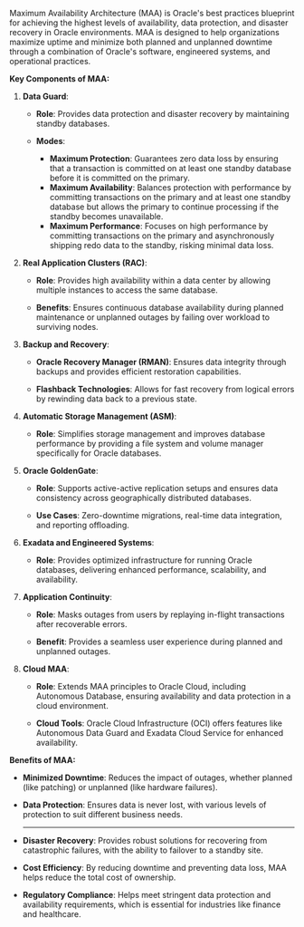 Maximum Availability Architecture (MAA) is Oracle's best practices blueprint for achieving the highest levels of availability, data protection, and disaster recovery in Oracle environments. MAA is designed to help organizations maximize uptime and minimize both planned and unplanned downtime through a combination of Oracle's software, engineered systems, and operational practices. 

**Key Components of MAA:**

1. **Data Guard**:
   - **Role**: Provides data protection and disaster recovery by maintaining standby databases.
     
   - **Modes**:
     
     - **Maximum Protection**: Guarantees zero data loss by ensuring that a transaction is committed on at least one standby database before it is committed on the primary.
     - **Maximum Availability**: Balances protection with performance by committing transactions on the primary and at least one standby database but allows the primary to continue processing if the standby becomes unavailable.
     - **Maximum Performance**: Focuses on high performance by committing transactions on the primary and asynchronously shipping redo data to the standby, risking minimal data loss.

2. **Real Application Clusters (RAC)**:
   
   - **Role**: Provides high availability within a data center by allowing multiple instances to access the same database.
     
   - **Benefits**: Ensures continuous database availability during planned maintenance or unplanned outages by failing over workload to surviving nodes.

4. **Backup and Recovery**:
   
   - **Oracle Recovery Manager (RMAN)**: Ensures data integrity through backups and provides efficient restoration capabilities.
     
   - **Flashback Technologies**: Allows for fast recovery from logical errors by rewinding data back to a previous state.

5. **Automatic Storage Management (ASM)**:
   
   - **Role**: Simplifies storage management and improves database performance by providing a file system and volume manager specifically for Oracle databases.

6. **Oracle GoldenGate**:
   
   - **Role**: Supports active-active replication setups and ensures data consistency across geographically distributed databases.
     
   - **Use Cases**: Zero-downtime migrations, real-time data integration, and reporting offloading.

7. **Exadata and Engineered Systems**:
   
   - **Role**: Provides optimized infrastructure for running Oracle databases, delivering enhanced performance, scalability, and availability.

8. **Application Continuity**:
   
   - **Role**: Masks outages from users by replaying in-flight transactions after recoverable errors.
     
   - **Benefit**: Provides a seamless user experience during planned and unplanned outages.

9. **Cloud MAA**:
   
   - **Role**: Extends MAA principles to Oracle Cloud, including Autonomous Database, ensuring availability and data protection in a cloud environment.
     
   - **Cloud Tools**: Oracle Cloud Infrastructure (OCI) offers features like Autonomous Data Guard and Exadata Cloud Service for enhanced availability.

**Benefits of MAA:**

- **Minimized Downtime**: Reduces the impact of outages, whether planned (like patching) or unplanned (like hardware failures).
  
- **Data Protection**: Ensures data is never lost, with various levels of protection to suit different business needs.

  ****************************************************************************************************************************************************************
  
  
- **Disaster Recovery**: Provides robust solutions for recovering from catastrophic failures, with the ability to failover to a standby site.
  
- **Cost Efficiency**: By reducing downtime and preventing data loss, MAA helps reduce the total cost of ownership.
  
- **Regulatory Compliance**: Helps meet stringent data protection and availability requirements, which is essential for industries like finance and healthcare.

